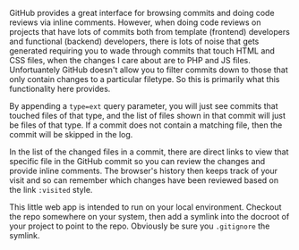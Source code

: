 GitHub provides a great interface for browsing commits and doing code reviews
via inline comments. However, when doing code reviews on projects that have lots
of commits both from template (frontend) developers and functional (backend)
developers, there is lots of noise that gets generated requiring you to wade
through commits that touch HTML and CSS files, when the changes I care about are
to PHP and JS files. Unfortuantely GitHub doesn't allow you to filter commits
down to those that only contain changes to a particular filetype. So this is
primarily what this functionality here provides.

By appending a `type=ext` query parameter, you will just see commits that
touched files of that type, and the list of files shown in that commit will just
be files of that type. If a commit does not contain a matching file, then the
commit will be skipped in the log.

In the list of the changed files in a commit, there are direct links to view
that specific file in the GitHub commit so you can review the changes and
provide inline comments. The browser's history then keeps track of your visit
and so can remember which changes have been reviewed based on the link
`:visited` style.

This little web app is intended to run on your local environment. Checkout the
repo somewhere on your system, then add a symlink into the docroot of your
project to point to the repo. Obviously be sure you `.gitignore` the symlink.
